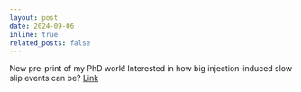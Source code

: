 ```yaml
---
layout: post
date: 2024-09-06
inline: true
related_posts: false
---
```


New pre-print of my PhD work! Interested in how big injection-induced slow slip events can be? <a href="https://arxiv.org/abs/2409.03330">Link</a>

